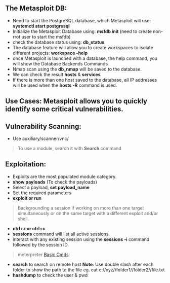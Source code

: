 ## The Metasploit DB:
- Need to start the PostgreSQL database, which Metasploit will use: **systemctl start postgresql**
- Initialize the Metasploit Database using: **msfdb init** (need to create non-rrot user to start the msfdb)
- check the database status using: **db_status**
- The database feature will allow you to create workspaces to isolate different projects: **workspace -help**
- once Metasploit is launched with a database, the help command, you will show the Database Backends Commands
- Nmap scan using the **db_nmap** will be saved to the database.
- We can check the result **hosts** & **services**
- If there is more than one host saved to the database, all IP addresses will be used when the **hosts -R** command is used.

## Use Cases: Metasploit allows you to quickly identify some critical vulnerabilities.

## Vulnerability Scanning:
- Use auxiliary/scanner/vnc/
> To use a module, search it with **Search** command

## Exploitation:
- Exploits are the most populated module category.
- **show payloads** (To check the payloads)
- Select a payload, **set payload_name**
- Set the required parameters
- **exploit or run**

> Backgrounding a session if working on more than one target simultaneously or on the same target with a different exploit and/or shell.
- **ctrl+z or ctrl+c**
- **sessions** command will list all active sessions.
- interact with any existing session using the **sessions -i** command followed by the session ID.

> meterpreter [Basic Cmds](https://www.offsec.com/metasploit-unleashed/meterpreter-basics/):
- **search** to search on remote host
**Note**: Use double slash after each folder to show the path to the file eg. cat c://xyz//folder1//folder2//file.txt
- **hashdump** to check the user & pwd


